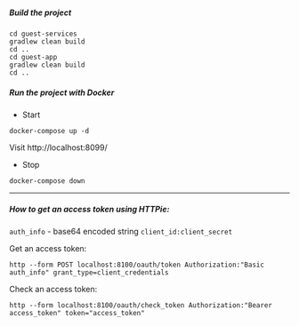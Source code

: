 ##### Build the project
```shell
cd guest-services
gradlew clean build
cd ..
cd guest-app
gradlew clean build
cd ..
```

##### Run the project with Docker
- Start
```shell
docker-compose up -d
```
Visit http://localhost:8099/
- Stop
```shell
docker-compose down
```

---
##### How to get an access token using HTTPie:  

`auth_info` - base64 encoded string `client_id:client_secret`

Get an access token:  
```shell
http --form POST localhost:8100/oauth/token Authorization:"Basic auth_info" grant_type=client_credentials
```

Check an access token:  
```shell
http --form localhost:8100/oauth/check_token Authorization:"Bearer access_token" token="access_token"
```
